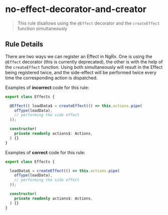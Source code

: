 # no-effect-decorator-and-creator

> This rule disallows using the `@Effect` decorator and the `createEffect` function simultaneously

## Rule Details

There are two ways we can register an Effect in NgRx. One is using the `@Effect` decorator (this is currently deprecated), the other is with the help of the `createEffect` function. Using both simultaneously will result in the Effect being registered twice, and the side-effect will be performed twice every time the corresponding action is dispatched.

Examples of **incorrect** code for this rule:

```ts
export class Effects {

  @Effect() loadData$ = createEffect(() => this.actions.pipe(
    ofType(loadData),
    // performing the side effect
  ));

  constructor(
    private readonly actions$: Actions,
  ) {}
}
```

Examples of **correct** code for this rule:

```ts
export class Effects {

  loadData$ = createEffect(() => this.actions.pipe(
    ofType(loadData),
    // performing the side effect
  ));

  constructor(
    private readonly actions$: Actions,
  ) {}
}
```
